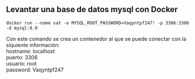 ## Levantar una base de datos mysql con Docker
```docker run --name sat -e MYSQL_ROOT_PASSWORD=Vaqyntpf247! -p 3306:3306 -d mysql:8.0```

Con este comando se crea un contenedor al que se puede conectar con la siquiente información:  
hostname: localhost  
puerto: 3306  
usuario: root  
password: Vaqyntpf247  